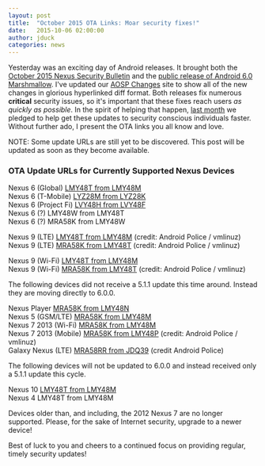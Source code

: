 ```yaml
---
layout: post
title:  "October 2015 OTA Links: Moar security fixes!"
date:   2015-10-06 02:00:00
author: jduck
categories: news
---
```


Yesterday was an exciting day of Android releases. It brought both the [October 2015 Nexus Security Bulletin](https://groups.google.com/forum/#!topic/android-security-updates/_Rm-lKnS2M8) and the [public release of Android 6.0 Marshmallow](http://officialandroid.blogspot.com/2015/10/get-ready-for-sweet-taste-of-android-60.html). I've updated our [AOSP Changes](http://changes.droidsec.org/) site to show all of the new changes in glorious hyperlinked diff format. Both releases fix numerous **critical** security issues, so it's important that these fixes reach users *as quickly as possible*. In the spirit of helping that happen, [last month](http://www.droidsec.org/news/2015/09/16/nexus-update-september-2015.html) we pledged to help get these updates to security conscious individuals faster. Without further ado, I present the OTA links you all know and love.

NOTE: Some update URLs are still yet to be discovered. This post will be updated as soon as they become available.


### OTA Update URLs for Currently Supported Nexus Devices

Nexus 6 (Global) [LMY48T from LMY48M](https://android.googleapis.com/packages/ota/google_shamu_shamu/60981380fa0bffffca66a8cf9787766397fd39fa.signed-shamu-LMY48T-from-LMY48M.zip)<br />
Nexus 6 (T-Mobile) [LYZ28M from LYZ28K](https://android.googleapis.com/packages/ota/google_shamu_shamu/c3c03aa6ba1b2932dd19bdb5cdee3914f033c6b8.signed-shamu-LYZ28M-from-LYZ28K.zip)<br />
Nexus 6 (Project Fi) [LVY48H from LVY48F](https://android.googleapis.com/packages/ota/google_shamu_shamu/47fa2268aa05f665421dd980b4e9c46c124e6877.signed-shamu-LVY48H-from-LVY48F.zip)<br />
Nexus 6 (?) LMY48W from LMY48T<br />
Nexus 6 (?) MRA58K from LMY48W<br />

Nexus 9 (LTE) [LMY48T from LMY48M](https://android.googleapis.com/packages/ota/google_flounderlte_volantisg/2e4ad6182340514f79ce432e3b430e51ae4f9311.signed-volantisg-LMY48T-from-LMY48M.zip) (credit: Android Police / vmlinuz)<br />
Nexus 9 (LTE) [MRA58K from LMY48T](https://android.googleapis.com/packages/ota/google_flounderlte_volantisg/8c5d8d25100cf9665e4e962d4db643922e78ab3d.signed-volantisg-MRA58K-from-LMY48T.zip) (credit: Android Police / vmlinuz)<br />

Nexus 9 (Wi-Fi) [LMY48T from LMY48M](https://android.googleapis.com/packages/ota/google_flounder_volantis/123e39b2b8d3dbad2fde1b0d229c23c31b26824b.signed-volantis-LMY48T-from-LMY48M.zip)<br />
Nexus 9 (Wi-Fi) [MRA58K from LMY48T](https://android.googleapis.com/packages/ota/google_flounder_volantis/ab835e17c874202049463ccd916f86fede83199e.signed-volantis-MRA58K-from-LMY48T.zip) (credit: Android Police / vmlinuz)<br />

The following devices did not receive a 5.1.1 update this time around. Instead they are moving directly to 6.0.0.

Nexus Player [MRA58K from LMY48N](https://android.googleapis.com/packages/ota/google_fugu_fugu/ace8803d575c35204e9cd36c4eea2a45bc8c620b.signed-fugu-MRA58K-from-LMY48N.zip)<br />
Nexus 5 (GSM/LTE) [MRA58K from LMY48M](https://android.googleapis.com/packages/ota/google_hammerhead/8f8cc12f7a9d7561be21f95914f289bda86e402b.signed-hammerhead-MRA58K-from-LMY48M.zip)<br />
Nexus 7 2013 (Wi-Fi) [MRA58K from LMY48M](https://android.googleapis.com/packages/ota/google_razor/a70592f3ba3a646df309b2e026f22bfb016225be.signed-razor-MRA58K-from-LMY48M.zip)<br />
Nexus 7 2013 (Mobile) [MRA58K from LMY48P](https://android.googleapis.com/packages/ota/google_razorg/1ddb72f55a271f0f27cfe0768fc2965c0f508dc4.signed-razorg-MRA58K-from-LMY48P.zip) (credit: Android Police / vmlinuz)<br />
Galaxy Nexus (LTE) [MRA58RR from JDQ39](https://www.youtube.com/watch?v=dQw4w9WgXcQ) (credit Android Police)<br />

The following devices will not be updated to 6.0.0 and instead received only a 5.1.1 update this cycle.

Nexus 10 [LMY48T from LMY48M](https://android.googleapis.com/packages/ota/google_mantaray/809acf47d26afc99279e5295bbb8baac2bc7a140.signed-mantaray-LMY48T-from-LMY48M.zip)<br />
Nexus 4 LMY48T from LMY48M<br />

Devices older than, and including, the 2012 Nexus 7 are no longer supported. Please, for the sake of Internet security, upgrade to a newer device!

Best of luck to you and cheers to a continued focus on providing regular, timely security updates!
